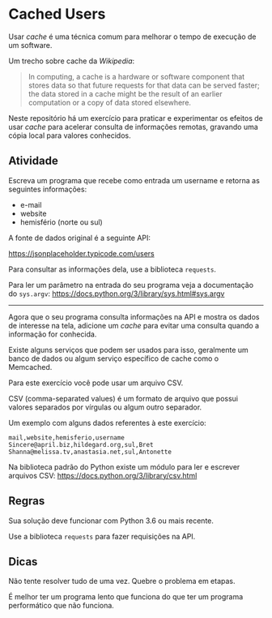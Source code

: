# Cached Users

Usar _cache_ é uma técnica comum para melhorar o tempo de execução de um software.

Um trecho sobre cache da _Wikipedia_:

> In computing, a cache is a hardware or software component that stores data so that future requests for that data can be served faster; the data stored in a cache might be the result of an earlier computation or a copy of data stored elsewhere.

Neste repositório há um exercício para praticar e experimentar os efeitos
de usar _cache_ para acelerar consulta de informações remotas, gravando
uma cópia local para valores conhecidos.

## Atividade

Escreva um programa que recebe como entrada um username e retorna as seguintes informações:

- e-mail
- website
- hemisfério (norte ou sul)

A fonte de dados original é a seguinte API:

https://jsonplaceholder.typicode.com/users

Para consultar as informações dela, use a biblioteca `requests`.

Para ler um parâmetro na entrada do seu programa veja a documentação do `sys.argv`:
https://docs.python.org/3/library/sys.html#sys.argv

---

Agora que o seu programa consulta informações na API e mostra os dados de
interesse na tela, adicione um _cache_ para evitar uma consulta quando a
informação for conhecida.

Existe alguns serviços que podem ser usados para isso, geralmente um
banco de dados ou algum serviço específico de cache
como o Memcached.

Para este exercício você pode usar um arquivo CSV.

CSV (comma-separated values) é um formato de arquivo que possui valores
separados por vírgulas ou algum outro separador.

Um exemplo com alguns dados referentes à este exercício:
```csv
mail,website,hemisferio,username
Sincere@april.biz,hildegard.org,sul,Bret
Shanna@melissa.tv,anastasia.net,sul,Antonette
```

Na biblioteca padrão do Python existe um módulo para ler e escrever
arquivos CSV:
https://docs.python.org/3/library/csv.html


## Regras

Sua solução deve funcionar com Python 3.6 ou mais recente.

Use a biblioteca `requests` para fazer requisições na API.

## Dicas

Não tente resolver tudo de uma vez. Quebre o problema em etapas.

É melhor ter um programa lento que funciona do que ter um programa performático que não funciona.
